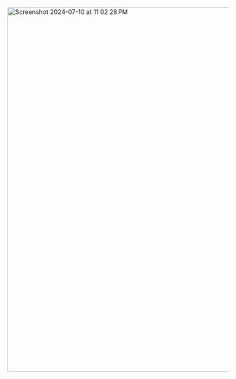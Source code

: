 <img width="830" alt="Screenshot 2024-07-10 at 11 02 28 PM" src="https://github.com/Akshat0908/Blockchain-voting-system/assets/114748641/63c3091f-e33a-47b1-9677-9832add81bc0">
